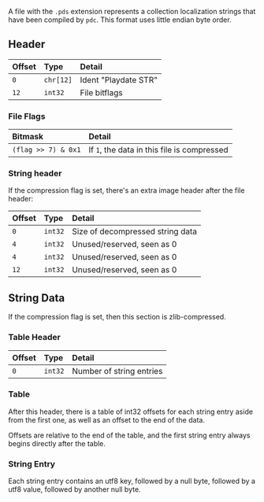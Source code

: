 A file with the `.pds` extension represents a collection localization strings that have been compiled by `pdc`. This format uses little endian byte order.

## Header

| Offset | Type     | Detail |
|:-------|:---------|:-------|
| `0`    | `chr[12]` | Ident "Playdate STR" |
| `12`   | `int32`   | File bitflags        |

### File Flags

| Bitmask             | Detail                                      |
|:--------------------|:--------------------------------------------|
| `(flag >> 7) & 0x1` | If `1`, the data in this file is compressed |

### String header

If the compression flag is set, there's an extra image header after the file header:

| Offset | Type     | Detail |
|:-------|:---------|:-------|
| `0`   | `int32`  | Size of decompressed string data |
| `4`   | `int32`  | Unused/reserved, seen as 0 |
| `4`   | `int32`  | Unused/reserved, seen as 0 |
| `12`  | `int32`  | Unused/reserved, seen as 0 |

## String Data

If the compression flag is set, then this section is zlib-compressed.

### Table Header

| Offset | Type    | Detail |
|:-------|:--------|:-------|
| `0`    | `int32` | Number of string entries |

### Table

After this header, there is a table of int32 offsets for each string entry aside from the first one, as well as an offset to the end of the data.

Offsets are relative to the end of the table, and the first string entry always begins directly after the table.

### String Entry

Each string entry contains an utf8 key, followed by a null byte, followed by a utf8 value, followed by another null byte.